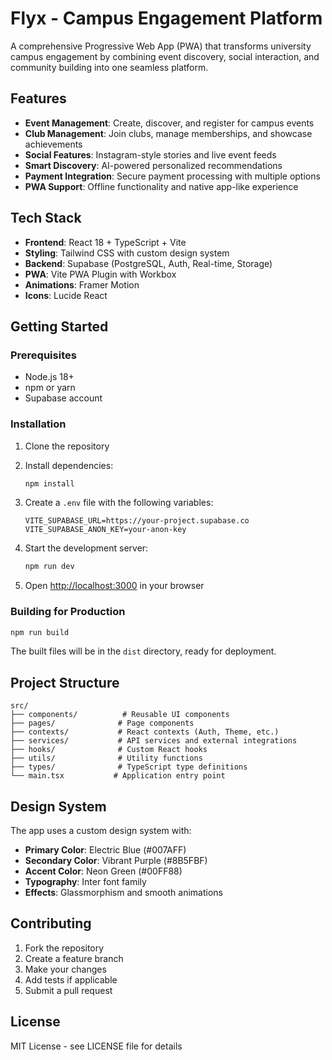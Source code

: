# Flyx - Campus Engagement Platform

A comprehensive Progressive Web App (PWA) that transforms university campus engagement by combining event discovery, social interaction, and community building into one seamless platform.

## Features

- **Event Management**: Create, discover, and register for campus events
- **Club Management**: Join clubs, manage memberships, and showcase achievements
- **Social Features**: Instagram-style stories and live event feeds
- **Smart Discovery**: AI-powered personalized recommendations
- **Payment Integration**: Secure payment processing with multiple options
- **PWA Support**: Offline functionality and native app-like experience

## Tech Stack

- **Frontend**: React 18 + TypeScript + Vite
- **Styling**: Tailwind CSS with custom design system
- **Backend**: Supabase (PostgreSQL, Auth, Real-time, Storage)
- **PWA**: Vite PWA Plugin with Workbox
- **Animations**: Framer Motion
- **Icons**: Lucide React

## Getting Started

### Prerequisites

- Node.js 18+ 
- npm or yarn
- Supabase account

### Installation

1. Clone the repository
2. Install dependencies:
   ```bash
   npm install
   ```

3. Create a `.env` file with the following variables:
   ```env
   VITE_SUPABASE_URL=https://your-project.supabase.co
   VITE_SUPABASE_ANON_KEY=your-anon-key
   ```

4. Start the development server:
   ```bash
   npm run dev
   ```

5. Open [http://localhost:3000](http://localhost:3000) in your browser

### Building for Production

```bash
npm run build
```

The built files will be in the `dist` directory, ready for deployment.

## Project Structure

```
src/
├── components/          # Reusable UI components
├── pages/              # Page components
├── contexts/           # React contexts (Auth, Theme, etc.)
├── services/           # API services and external integrations
├── hooks/              # Custom React hooks
├── utils/              # Utility functions
├── types/              # TypeScript type definitions
└── main.tsx           # Application entry point
```

## Design System

The app uses a custom design system with:
- **Primary Color**: Electric Blue (#007AFF)
- **Secondary Color**: Vibrant Purple (#8B5FBF)  
- **Accent Color**: Neon Green (#00FF88)
- **Typography**: Inter font family
- **Effects**: Glassmorphism and smooth animations

## Contributing

1. Fork the repository
2. Create a feature branch
3. Make your changes
4. Add tests if applicable
5. Submit a pull request

## License

MIT License - see LICENSE file for details



